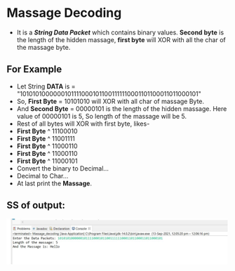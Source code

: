 # Massage Decoding
- It is a ***String Data Packet*** which contains binary values. **Second byte** is the length of the hidden massage, **first byte** will XOR with all the char of the massage byte.
## For Example 
- Let String **DATA** is = "10101010000001011110001011001111110001101100011011000101"
- So, **First Byte** = 10101010 will XOR with all char of massage Byte.
- And **Second Byte** = 00000101 is the length of the hidden massage. Here value of 00000101 is 5, So length of the massage will be 5.
-  Rest of all bytes will XOR with first byte, likes-
- **First Byte** ^ 11100010
- **First Byte** ^ 11001111 
- **First Byte** ^ 11000110
- **First Byte** ^ 11000110 
- **First Byte** ^ 11000101
- Convert the binary to Decimal...
- Decimal to Char...
- At last print the **Massage**. 
## SS of output:
<img src="https://github.com/santuroy7/Massage-Decoding/blob/main/ss1.jpg">
